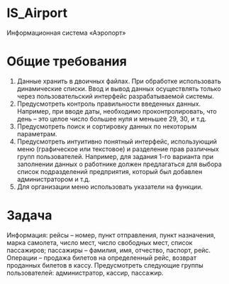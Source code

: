 # IS_Airport
Информационная система «Аэропорт»

# Общие требования
1. Данные хранить в двоичных файлах. При обработке использовать
динамические списки. Ввод и вывод данных осуществлять только через
пользовательский интерфейс разрабатываемой системы.
2. Предусмотреть контроль правильности введенных данных. Например,
при вводе даты, необходимо проконтролировать, что день – это целое число
большее нуля и меньшее 29, 30, и т.д.
3. Предусмотреть поиск и сортировку данных по некоторым
параметрам.
4. Предусмотреть интуитивно понятный интерфейс, использующий
меню (графическое или текстовое) и разделение прав различных групп
пользователей. Например, для задания 1-го варианта при заполнении данных
о работнике должен предлагаться для выбора список подразделений
предприятия, который был добавлен администратором и т.д.
5. Для организации меню использовать указатели на функции.

# Задача
Информация: рейсы – номер, пункт отправления, пункт назначения, марка самолета, число мест, число
свободных мест, список пассажиров; пассажиры – фамилия, имя, отчество,
паспорт, рейс. Операции – продажа билетов на определенный рейс, возврат
проданных билетов в кассу. Предусмотреть следующие группы
пользователей: администратор, кассир, пассажир.
